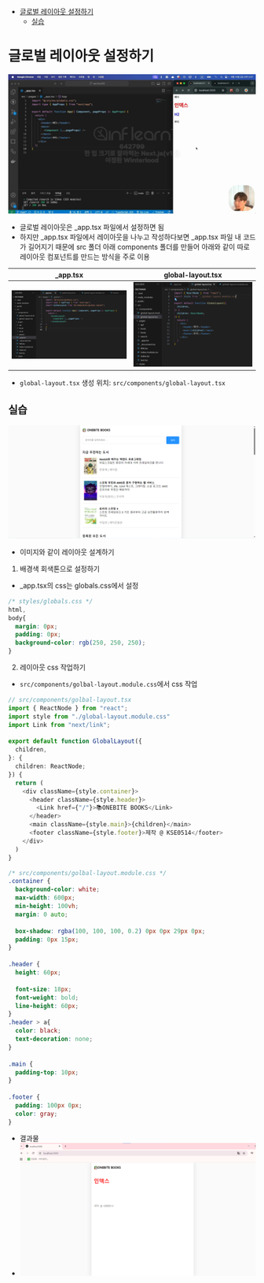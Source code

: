 - [글로벌 레이아웃 설정하기](#글로벌-레이아웃-설정하기)
  - [실습](#실습)


# 글로벌 레이아웃 설정하기
![alt text](image-23.png)
- 글로벌 레이아웃은 _app.tsx 파일에서 설정하면 됨
- 하지만 _app.tsx 파일에서 레이아웃을 나누고 작성하다보면 _app.tsx 파일 내 코드가 길어지기 때문에 src 폴더 아래 components 폴더를 만들어 아래와 같이 따로 레이아웃 컴포넌트를 만드는 방식을 주로 이용

|_app.tsx|global-layout.tsx|
|:-:|:-:|
|![alt text](image-24.png)|![alt text](image-25.png)|

- `global-layout.tsx` 생성 위치: `src/components/global-layout.tsx`

## 실습
![alt text](image-26.png)
- 이미지와 같이 레이아웃 설계하기

1. 배경색 회색톤으로 설정하기
  - _app.tsx의 css는 globals.css에서 설정
  ```css
  /* styles/globals.css */
  html, 
  body{
    margin: 0px;
    padding: 0px;
    background-color: rgb(250, 250, 250);
  }
  ```
2. 레이아웃 css 작업하기
  - `src/components/golbal-layout.module.css`에서 css 작업
```ts
// src/components/golbal-layout.tsx
import { ReactNode } from "react";
import style from "./global-layout.module.css"
import Link from "next/link";

export default function GlobalLayout({
  children,
}: {
  children: ReactNode;
}) {
  return (
    <div className={style.container}>
      <header className={style.header}>
        <Link href={"/"}>📚ONEBITE BOOKS</Link>
      </header>
      <main className={style.main}>{children}</main>
      <footer className={style.footer}>제작 @ KSE0514</footer>
    </div>
  )
}
```
```css
/* src/components/golbal-layout.module.css */
.container {
  background-color: white;
  max-width: 600px;
  min-height: 100vh;
  margin: 0 auto;

  box-shadow: rgba(100, 100, 100, 0.2) 0px 0px 29px 0px;
  padding: 0px 15px;
}

.header {
  height: 60px;

  font-size: 18px;
  font-weight: bold;
  line-height: 60px;
} 
.header > a{
  color: black;
  text-decoration: none;
}

.main {
  padding-top: 10px;
}

.footer {
  padding: 100px 0px;
  color: gray;
}
```
- 결과물
- ![alt text](image-27.png)